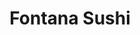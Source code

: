 ---
layout: place
title: Fontana Sushi
permalink: /colorado/littleton/fontana-sushi.html
stateAbbr: CO
stateName: Colorado
cityName: Littleton
seo:
  type: restaurant
  links: null
place_id: ChIJSyvh1xB_a4cRG5fqg4lavEM
photos:
  - name: >-
      places/ChIJSyvh1xB_a4cRG5fqg4lavEM/photos/AeeoHcII40ecjqZvDQvXL3BIMm3tM2k5WYoqk08FW3nCFh0-rQckrUwBPDtOKrMw7tluiBxcUgGcryq489ZiEVDa_c1rmkgWzVl5fUQ3a9TblVOeh9v542s3slRZQZW4hpa1lhrc-J1wtFMTpc2rwf3BjtPKksrkJOejz9czS0eVro5SQcXaE_hSRc7WSwpOhT1OiHJ-5E7rr9h4maPly84HIGxCf9oQ55IFwgDyIK-2UAF-cD-INrSIbz02AqVbf-eXShHQNVXA-BsbaH1OVkXGcqajVCa9V5w0G94wrN4pprhaZhY1xQ5-8XEvfQTXfpcurpFkZJsH5ALBL_iz7BxfdRb-vTFDAmK7393bprH3Pj7oS9ainXXP1oVhAN_lXeE5VY5jQyxX4H6GiieFAlMb6j1iFevW3nVwq3yGIv-Rqbw
    widthPx: 4032
    heightPx: 1816
    authorAttributions:
      - displayName: David
        uri: https://maps.google.com/maps/contrib/111839042088046704411
        photoUri: >-
          https://lh3.googleusercontent.com/a-/ALV-UjWJqJZTKJMlkV__Eza7yCE2hl2BROzL2cg7Ef4yhi6UZhjZ2pWr=s100-p-k-no-mo
    flagContentUri: >-
      https://www.google.com/local/imagery/report/?cb_client=maps_api_places.places_api&image_key=!1e10!2sCIHM0ogKEICAgIDR4_D5QQ&hl=en-US
    googleMapsUri: >-
      https://www.google.com/maps/place//data=!3m4!1e2!3m2!1sCIHM0ogKEICAgIDR4_D5QQ!2e10!4m2!3m1!1s0x876b7f10d7e12b4b:0x43bc5a8983ea971b
  - name: >-
      places/ChIJSyvh1xB_a4cRG5fqg4lavEM/photos/AeeoHcILPJSDAgXqK2ksZobwo03_Pb3crkgLR7FCBnme2sHiTrXdrYYTkGD4tsibYC4yUeOpVwatqFYqbcAMmnd95L8HQL2w42C98VJMDCBd-XiuIV9k5H9dgA8iRMX_B8JsZafWsJWDN8rBQXzk9KKXrQnF335MxKNZW9mLC5UsZhYuZ9DCogec9UtgvvEI2kcYIchE-x8XvO-BBONZzAh6pT3rvqnuQ1o34HHx1VZt3NViObcuCxQQQsJ4c3E98vA1eiALa2PKHba8NeGCebPjg372Y1Iabib18pSyrrE5d4aM8CykpjS9bk5EHq-USsJhs8bt_0JfY_gcYCUXZd7CE2SxN5FoHF_wNXYJrcbk9-FBNjyyxRAosIk4HnJz77Pb4fSpA6SvN7-6-9BzK7R_gPXrXA3-lTYBkURHw8snTLKHJFkK
    widthPx: 4032
    heightPx: 3024
    authorAttributions:
      - displayName: thicc boi
        uri: https://maps.google.com/maps/contrib/105936698260711233017
        photoUri: >-
          https://lh3.googleusercontent.com/a-/ALV-UjVonQylseSkVbcsVKn_UfCe2TEYNSr7z-lsVWgIEZeKcdYkrZut=s100-p-k-no-mo
    flagContentUri: >-
      https://www.google.com/local/imagery/report/?cb_client=maps_api_places.places_api&image_key=!1e10!2sCIHM0ogKEICAgICJ-qzXwwE&hl=en-US
    googleMapsUri: >-
      https://www.google.com/maps/place//data=!3m4!1e2!3m2!1sCIHM0ogKEICAgICJ-qzXwwE!2e10!4m2!3m1!1s0x876b7f10d7e12b4b:0x43bc5a8983ea971b
  - name: >-
      places/ChIJSyvh1xB_a4cRG5fqg4lavEM/photos/AeeoHcL6LKKwHGwgO6JnnUJg45oJR50VW8ZKwP_qfimMJtYbdiXwheRubvoSlJbcD6z18hYqLHNg55anKad6VErSZ9Oe0k6ieJLnbwyvUT7iyRUTznJPCbX8LrcNZ8RgkMTvyJ9EZaf5-gD0QtxuuK66invl3GQptZQP61Pc_zTKfVYKuaGFoo7QBU9hsQZIT79DbAY68QLgei87g5WpFy0DCek8WE1VGAoKm_GRDk6HCShPmpmm2J8KL_4GW3CSwiltd9sgWO4UxfQGJWCcCFIdD5fxGy0SGgvUaPCZgAf0z4L5Zdz6jeSZeTFxZunHvpLv72oUyaOXif6itUwrsjX-UsHyeXrPTAE_gdnQmXP1g2cff2DmI9dT2FSRoCiK0RUp1t2lTjqS2cx-a8vyXTRmC7fCdCn3_w0U0WooAk7otr5qhg
    widthPx: 4800
    heightPx: 3600
    authorAttributions:
      - displayName: Stephanie Ellis
        uri: https://maps.google.com/maps/contrib/112108986387777572090
        photoUri: >-
          https://lh3.googleusercontent.com/a-/ALV-UjVOvMrGTZ-fLcl8jL6ziOkhTkaojA0w3b6WH9tgYLU7_d-J_5Rt=s100-p-k-no-mo
    flagContentUri: >-
      https://www.google.com/local/imagery/report/?cb_client=maps_api_places.places_api&image_key=!1e10!2sCIHM0ogKEICAgIDX3tTWeQ&hl=en-US
    googleMapsUri: >-
      https://www.google.com/maps/place//data=!3m4!1e2!3m2!1sCIHM0ogKEICAgIDX3tTWeQ!2e10!4m2!3m1!1s0x876b7f10d7e12b4b:0x43bc5a8983ea971b
  - name: >-
      places/ChIJSyvh1xB_a4cRG5fqg4lavEM/photos/AeeoHcJM4fYGdudTT_HonY2n4EUYxzxXDqo-QkcQK1tg9y-udyEZJss3EDf4XvYJgkTvkKwpyiUURKZ6VoLNDl8PjZk3DF4J2QIDNPQybENXfIYJ90IbqQr7G_fL-AE92iHEJQZcOii0aVrEIzhSHk5SkFi6wdgDMqqJmVcS3CeKRSd8PtceuD7--r7sYn7uRqMvp2-P-z6amu39RnwYZIV23SfgFdQkmRA0zlrOnKWrcaybO3G2MembzMg1TgRjMr4gGA3daTmUtjMMAXmtIriPkzZlSGBLz_DQ_ISFW6iZXbhvE9rp7jA9Cn9-4EAKgnirOEUtoyjyntulDE92IKydKa1I2hHITYqs5GGVr3FuEHcJWXirdGwA8R_z3ObGdfeRW30hpsqvm6er5elxTBCF3WT7akKQQ3Pqx2Ts-xcs5sp5qAw
    widthPx: 4096
    heightPx: 1834
    authorAttributions:
      - displayName: Oliver Folloso
        uri: https://maps.google.com/maps/contrib/108996736768325079341
        photoUri: >-
          https://lh3.googleusercontent.com/a-/ALV-UjVqdvRmZFgl7zJqu4t8A4O-YJyrj0GYD0-YdkGD3P-gHzfwOyJFaQ=s100-p-k-no-mo
    flagContentUri: >-
      https://www.google.com/local/imagery/report/?cb_client=maps_api_places.places_api&image_key=!1e10!2sCIHM0ogKEICAgIDX1d2p6QE&hl=en-US
    googleMapsUri: >-
      https://www.google.com/maps/place//data=!3m4!1e2!3m2!1sCIHM0ogKEICAgIDX1d2p6QE!2e10!4m2!3m1!1s0x876b7f10d7e12b4b:0x43bc5a8983ea971b
  - name: >-
      places/ChIJSyvh1xB_a4cRG5fqg4lavEM/photos/AeeoHcK04Fni490zHEEWbtmvTPbxiPPhZfcBAgn6pRtVBsdKd1oDQ_WU0n1bnYDKDxDd7RPkYaP4c9HVdOCWy1eyf4EkRbuwO6Cozo3_hwr2K2wlTQmuQhT0L1ZaPRj-SRqOiIOVHLdfqm_drsqfJkGhM87NQAnmFUpu8TbVPinzplu8cBOzOmx8FDP7X4sCCz_fnifeLjnKxVfJw1Vs_5KQz-LFPCGSDLEZm1JD0HI_7DKaUQpty6An1sUt0MjVl-fIqwrJMyL3S3WF6HFEzX676GxkAWt9-SnaXJO7rnfWcGG4Hamvl7I4mCz5X3icHzvovRuVew4iBUnL-n3Mk2EBaWTRuZzTdT0pxDL2WgtCI_71MtskbRjpqM5AGbn3TB2aL03MCUFgpOJt9FqD_2wqdex16zGhd9yWgjFcbs602cRE9ZNB
    widthPx: 4800
    heightPx: 3600
    authorAttributions:
      - displayName: Andrew Puch
        uri: https://maps.google.com/maps/contrib/113486961851278771511
        photoUri: >-
          https://lh3.googleusercontent.com/a-/ALV-UjXtFl2ZLE9U6V-phtlyh17OpJpfe9w7dlKhzMEmGl3vx3pnZh1V1g=s100-p-k-no-mo
    flagContentUri: >-
      https://www.google.com/local/imagery/report/?cb_client=maps_api_places.places_api&image_key=!1e10!2sCIHM0ogKEICAgICfuY-zkwE&hl=en-US
    googleMapsUri: >-
      https://www.google.com/maps/place//data=!3m4!1e2!3m2!1sCIHM0ogKEICAgICfuY-zkwE!2e10!4m2!3m1!1s0x876b7f10d7e12b4b:0x43bc5a8983ea971b
  - name: >-
      places/ChIJSyvh1xB_a4cRG5fqg4lavEM/photos/AeeoHcJSYYT-Nmt58OMutatjVxfXvpQdkypZf9etju3AFzja-9GWMmFBRYH_tdFp8fLI0uIOvXkU_6JRkDzo7H6JvsyYWWlwtCtnOK3rpeHrrr0MnaUSLnXr_Rp1zAWhnf71UTO-O2WUgHrOAn7wVgCh92z2mAFmSdBk3Ox8ZZkMOXxPscn9NiS0lW-ygdlJjq2musFmRsN6mSVj3iaZpXssQ1DVYdFXnKfA8Fn4ePnTBdB90YnrLxdE84O7fWLaddoSQs1BWX9AdnqqOrIgQlvxJKBFhBlREyeOgNc5ey-STYjDO3r3fjC6YU59Ou7id7TBVFj0kVcXDS5g_DcH-2SKYqeWKFyzKWp4G-2s-NlNGmqKsQFL8wWgRawAv1Y7VEloi6wkdVsk5F8zyckjD6ujL3MPq9p6zSn7U_TiBMTr7OU
    widthPx: 4032
    heightPx: 3024
    authorAttributions:
      - displayName: Andrew Puch
        uri: https://maps.google.com/maps/contrib/113486961851278771511
        photoUri: >-
          https://lh3.googleusercontent.com/a-/ALV-UjXtFl2ZLE9U6V-phtlyh17OpJpfe9w7dlKhzMEmGl3vx3pnZh1V1g=s100-p-k-no-mo
    flagContentUri: >-
      https://www.google.com/local/imagery/report/?cb_client=maps_api_places.places_api&image_key=!1e10!2sCIHM0ogKEICAgICyr8qiOw&hl=en-US
    googleMapsUri: >-
      https://www.google.com/maps/place//data=!3m4!1e2!3m2!1sCIHM0ogKEICAgICyr8qiOw!2e10!4m2!3m1!1s0x876b7f10d7e12b4b:0x43bc5a8983ea971b
  - name: >-
      places/ChIJSyvh1xB_a4cRG5fqg4lavEM/photos/AeeoHcIVUP1oJGC422xaPa-pB0PsIF-JlDR3iOVrgQgG5I182FF80rI2uu9lcUxR4cKXiRgNzSrUWglu6qFSO_CoqhHg-4n59S_4IGhdwmt3UhNS6lhA_azy7AIEP-Oqz2b0fBCDCMOJyn8_b62CBil0VkZXYZeHnDIITBQEFiqp0sxhe8dMZ_YJZ0A7E6kZRTNRF6KckZdsHZKwDbZmZJoorl7f8HSLI5KVViFbfEud1Tz5pgjhVrz3KW97rds7agMzyaM1PAGyivIGL4UJ_ZuPGucXwaX8BB_zk-60MeIcxvMm9vCFf2FAxWi9XozDRAdRu0147oAOHWNn-Fmq9RTmW3XkukinGeSMiF7nfw464vugN9hhvVm3c4qI81l5Jrg4L1M4s_z4QuwOSeiT6rSKTLTPrNKxI8v_pa1Rr0hEtsrT3A
    widthPx: 3600
    heightPx: 4800
    authorAttributions:
      - displayName: Andrew Puch
        uri: https://maps.google.com/maps/contrib/113486961851278771511
        photoUri: >-
          https://lh3.googleusercontent.com/a-/ALV-UjXtFl2ZLE9U6V-phtlyh17OpJpfe9w7dlKhzMEmGl3vx3pnZh1V1g=s100-p-k-no-mo
    flagContentUri: >-
      https://www.google.com/local/imagery/report/?cb_client=maps_api_places.places_api&image_key=!1e10!2sCIHM0ogKEICAgICfuY-zEw&hl=en-US
    googleMapsUri: >-
      https://www.google.com/maps/place//data=!3m4!1e2!3m2!1sCIHM0ogKEICAgICfuY-zEw!2e10!4m2!3m1!1s0x876b7f10d7e12b4b:0x43bc5a8983ea971b
  - name: >-
      places/ChIJSyvh1xB_a4cRG5fqg4lavEM/photos/AeeoHcI5v4p7duitQ-hlFo9mEQDNb6cKOOE9YQhHVe2lGrDPpPGik2bkBFmiU1Ky45YeGVIO-IpXj1Xh45BNoWur7mSxqIWZCevguHqhxtacGZ4B3dLdQs8G0YZHK6XNj8w5ZO5ID9l9JFHWG4khNESoFWunKXlLVDGke_dOVMmYygQms-94k1j9dbekYcJUogSEOAjtliP7_7CCtAPoYRpc5ldCWx57Ml4AX21pNsKov8lyE6KfjEoK5So7htqCPXlLWn6sWoS0wSRB6UR7OGyDkFJDvRO8iZ5Eb8lsMR4pUPXjRcG24vWuAvgIkP028NwQNkdk8IQ1eTNBg0XDD0gXaS4XSTYzZI8Av_yfZGNGmTz2bJVGIwC6GqJ_T6BzPYu9z1d6xPgm9YoEk44TR84BLoQWO5saLW7RtmKpVF3jAak
    widthPx: 1868
    heightPx: 4000
    authorAttributions:
      - displayName: James Graham
        uri: https://maps.google.com/maps/contrib/108960506473475735450
        photoUri: >-
          https://lh3.googleusercontent.com/a-/ALV-UjXchHdRfZnLNar1cVwxB3TzqUbULRK8KCCP_NDJqI-Fr1nNK_hy=s100-p-k-no-mo
    flagContentUri: >-
      https://www.google.com/local/imagery/report/?cb_client=maps_api_places.places_api&image_key=!1e10!2sCIHM0ogKEICAgIDNgeS8Og&hl=en-US
    googleMapsUri: >-
      https://www.google.com/maps/place//data=!3m4!1e2!3m2!1sCIHM0ogKEICAgIDNgeS8Og!2e10!4m2!3m1!1s0x876b7f10d7e12b4b:0x43bc5a8983ea971b
  - name: >-
      places/ChIJSyvh1xB_a4cRG5fqg4lavEM/photos/AeeoHcKPSDnxU1DBxRPIYcPh-hWagCB21S-2h1lU9vtg3cDXwQJTM4dq7H41eeln4sqhHgTuM3c7elhHu1g6Fq3xsyEYoFdMVUUTrUmFus1KVcj9fZqDpGecp1IoufEXVXVkShiax0q0PqUrzsooyL-D4G3LbAVExAb0Z0Jnq-8y_PQBKV-5CmLSb7fOPYNUILhnThKN2zj5E0eRbVp5GWWzbXUmn-TTV44eruGFI4Ha-Vk9yllLquYH4Aq5lhWmOqwB55LvzxdmE8ZXtEaJdtP2uCfzM2XFNeEMcSbSVgPw2CsnEJOzARpKc6DLrR2VSCjBac2-lkJ6hAUFNNxtnlUYr7mJ8c6lRABZmyqXokNVE0hj5yReUEYKbRQrJBPKobMjQPKRIBqkk78mn6VMyY6tOBcBFOCodXIi3cgA_Wc8DTr5ZWmC
    widthPx: 3024
    heightPx: 4032
    authorAttributions:
      - displayName: Andrew Puch
        uri: https://maps.google.com/maps/contrib/113486961851278771511
        photoUri: >-
          https://lh3.googleusercontent.com/a-/ALV-UjXtFl2ZLE9U6V-phtlyh17OpJpfe9w7dlKhzMEmGl3vx3pnZh1V1g=s100-p-k-no-mo
    flagContentUri: >-
      https://www.google.com/local/imagery/report/?cb_client=maps_api_places.places_api&image_key=!1e10!2sCIHM0ogKEICAgICW7uv0zwE&hl=en-US
    googleMapsUri: >-
      https://www.google.com/maps/place//data=!3m4!1e2!3m2!1sCIHM0ogKEICAgICW7uv0zwE!2e10!4m2!3m1!1s0x876b7f10d7e12b4b:0x43bc5a8983ea971b
  - name: >-
      places/ChIJSyvh1xB_a4cRG5fqg4lavEM/photos/AeeoHcLiemvO2atjps6VEspXKiRFXdUc9iDogUtSx4Rx7zFEsQPqZCebjjS1w-c4dplXseB7MQfa6zvJQWyXELDcgXQIJJ_gul294yT1qe6BuA7qBiwqJx4l-3fPJp9RE8Rk9hpTEwT1Va7eU17ddqcVl2l0t1_hTT5vNx4AKIo2teUQXahuCrxW-NaJrOpU-LqatGxYKstz4CJUPszteBYcyqbdMKhyHT8ktjoho7clA4xfb7zgHeRkFTqw_5c2op3oe-95vzSE5ldsCTPteFszP953d_tWUNb--PPXF5Wp6crmJ8MZHs2WdjM8kYIxKh3BHIQhLfoYZY2cG1oZnyUNbU6obdX7097StBQBBBUfvPKhzpAepGyFtNBuBIE6o4vy-WxBEkez3rBED4OcgAlgAfnYpqSBy2FO9g4HxfA3ttSsGFJd
    widthPx: 4080
    heightPx: 3072
    authorAttributions:
      - displayName: Rhiannon Fountain
        uri: https://maps.google.com/maps/contrib/108915552739112220980
        photoUri: >-
          https://lh3.googleusercontent.com/a-/ALV-UjXH22cRyJT5oMs9B8nyZAsOPb0ynBu3bd98EfpDpx6wjOSvZctj=s100-p-k-no-mo
    flagContentUri: >-
      https://www.google.com/local/imagery/report/?cb_client=maps_api_places.places_api&image_key=!1e10!2sCIHM0ogKEICAgICVr8H_iAE&hl=en-US
    googleMapsUri: >-
      https://www.google.com/maps/place//data=!3m4!1e2!3m2!1sCIHM0ogKEICAgICVr8H_iAE!2e10!4m2!3m1!1s0x876b7f10d7e12b4b:0x43bc5a8983ea971b
address: '8601 W Cross Dr #F4, Littleton, CO 80123, USA'
street: '8601 W Cross Dr #F4'
city: Littleton
state: CO
zip: '80123'
country: USA
neighborhood: Marston
latitude: '39.615918'
longitude: '-105.093624'
accessibility_options:
  wheelchairAccessibleParking: true
  wheelchairAccessibleEntrance: true
  wheelchairAccessibleRestroom: true
  wheelchairAccessibleSeating: true
business_status: OPERATIONAL
name: Fontana Sushi
google_maps_links:
  directionsUri: >-
    https://www.google.com/maps/dir//''/data=!4m7!4m6!1m1!4e2!1m2!1m1!1s0x876b7f10d7e12b4b:0x43bc5a8983ea971b!3e0
  placeUri: https://maps.google.com/?cid=4880875642832983835
  writeAReviewUri: >-
    https://www.google.com/maps/place//data=!4m3!3m2!1s0x876b7f10d7e12b4b:0x43bc5a8983ea971b!12e1
  reviewsUri: >-
    https://www.google.com/maps/place//data=!4m4!3m3!1s0x876b7f10d7e12b4b:0x43bc5a8983ea971b!9m1!1b1
  photosUri: >-
    https://www.google.com/maps/place//data=!4m3!3m2!1s0x876b7f10d7e12b4b:0x43bc5a8983ea971b!10e5
primary_type: Japanese Restaurant
opening_hours:
  regular: null
  current: null
secondary_opening_hours:
  regular:
    weekdayDescriptions: null
    type: null
  current:
    weekdayDescriptions: null
    type: null
phone: null
price_level: null
price_range: null
rating: null
rating_count: 0
website: null
description: >-
  About Fontana Sushi in Littleton, CO$$$Fontana Sushi in Littleton, CO, offers
  a relaxed environment perfect for enjoying a variety of Japanese dishes,
  making it a go-to choice for sushi enthusiasts in the area. This spot features
  an array of fresh sushi options alongside other traditional Japanese
  favorites, all served in a laid-back setting that invites casual dining. With
  options like happy hour specials, it's ideal for those seeking affordable and
  flavorful meals after a long day. If you're exploring sushi restaurants nearby
  or looking for Japanese places close to home, the emphasis on quality
  ingredients and a welcoming vibe sets this location apart as a solid option
  for everyday eats.
generative_summary: >-
  About Fontana Sushi in Littleton, CO$$$Fontana Sushi in Littleton, CO, offers
  a relaxed environment perfect for enjoying a variety of Japanese dishes,
  making it a go-to choice for sushi enthusiasts in the area. This spot features
  an array of fresh sushi options alongside other traditional Japanese
  favorites, all served in a laid-back setting that invites casual dining. With
  options like happy hour specials, it's ideal for those seeking affordable and
  flavorful meals after a long day. If you're exploring sushi restaurants nearby
  or looking for Japanese places close to home, the emphasis on quality
  ingredients and a welcoming vibe sets this location apart as a solid option
  for everyday eats.
generative_disclosure: Summarized by AI using the Grok-3-Mini model.
reviews: null
review_summary: >-
  What People Are Saying About the Food$$$Visitors often praise the flavorful
  sushi rolls and other Japanese dishes at this spot, highlighting how the fresh
  ingredients make every bite enjoyable and satisfying. Many note the great
  value for money, with tasty options like teriyaki and dumplings that keep
  things exciting without breaking the bank. The staff comes across as friendly
  and attentive, adding to the overall pleasant atmosphere that makes it easy to
  relax and unwind. Overall, it's a favorite for anyone hunting for top-rated
  sushi experiences, where the combination of delicious food and a comfortable
  setting keeps folks coming back for more casual, everyday indulgences.
review_disclosure: Summarized by AI using the Grok-3-Mini model.
parking_options: null
payment_options: null
allow_dogs: null
curbside_pickup: null
delivery: null
dine_in: null
good_for_children: null
good_for_groups: null
good_for_sports: null
live_music: null
menu_for_children: null
outdoor_seating: null
reservable: null
restroom: null
serves_beer: null
serves_breakfast: null
serves_brunch: null
serves_cocktails: null
serves_coffee: null
serves_dinner: null
serves_dessert: null
serves_lunch: null
serves_vegetarian_food: null
serves_wine: null
takeout: null
update_category: pro
places_description: null

---